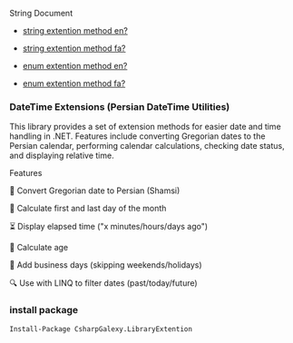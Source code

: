 String Document

- [string extention method en?](https://github.com/CsharpGalexy/ExtentionsTools/blob/main/CsharpGalexy.LibraryExtention/Extentions.Strings/README-en.md)
- [string extention method fa?](https://github.com/CsharpGalexy/ExtentionsTools/blob/main/CsharpGalexy.LibraryExtention/Extentions.Strings/README-fa.md)

- [enum extention method en?](https://github.com/CsharpGalexy/ExtentionsTools/blob/main/CsharpGalexy.LibraryExtention/Extentions.Enums/README-en.md)
- [enum extention method fa?](https://github.com/CsharpGalexy/ExtentionsTools/blob/main/CsharpGalexy.LibraryExtention/Extentions.Enums/README-fa.md)  
### DateTime Extensions (Persian DateTime Utilities)

This library provides a set of extension methods for easier date and time handling in .NET.
Features include converting Gregorian dates to the Persian calendar, performing calendar calculations, checking date status, and displaying relative time.

Features

🔄 Convert Gregorian date to Persian (Shamsi)

📅 Calculate first and last day of the month

⏳ Display elapsed time ("x minutes/hours/days ago")

🎂 Calculate age

🏢 Add business days (skipping weekends/holidays)

🔍 Use with LINQ to filter dates (past/today/future)


### install package

```Install-Package CsharpGalexy.LibraryExtention ```


